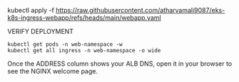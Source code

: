 kubectl apply -f https://raw.githubusercontent.com/atharvamali9087/eks-k8s-ingress-webapp/refs/heads/main/webapp.yaml

VERIFY DEPLOYMENT

    kubectl get pods -n web-namespace -w
    kubectl get all ingress -n web-namespace -o wide

Once the ADDRESS column shows your ALB DNS, open it in your browser to see the NGINX welcome page.
